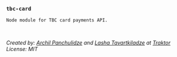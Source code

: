 ### `tbc-card`
`Node module for TBC card payments API.`

&nbsp;

*Created by: [Archil Panchulidze](https://github.com/achiko) and [Lasha Tavartkiladze](https://github.com/coloraggio) at [Traktor](https://traktor.co)*  
*License: MIT*